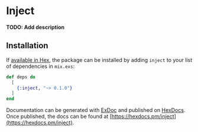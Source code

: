 # Inject

**TODO: Add description**

## Installation

If [available in Hex](https://hex.pm/docs/publish), the package can be installed
by adding `inject` to your list of dependencies in `mix.exs`:

```elixir
def deps do
  [
    {:inject, "~> 0.1.0"}
  ]
end
```

Documentation can be generated with [ExDoc](https://github.com/elixir-lang/ex_doc)
and published on [HexDocs](https://hexdocs.pm). Once published, the docs can
be found at [https://hexdocs.pm/inject](https://hexdocs.pm/inject).

